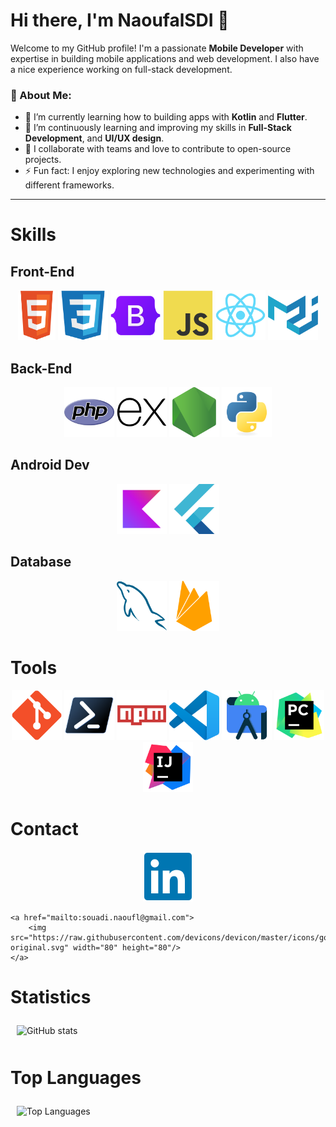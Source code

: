 # Hi there, I'm NaoufalSDI 👋

Welcome to my GitHub profile! I'm a passionate **Mobile Developer** with expertise in building mobile applications and web development. I also have a nice experience working on full-stack development.

### 🚀 About Me:
- 🔭 I’m currently learning how to building apps with **Kotlin** and **Flutter**.
- 🌱 I’m continuously learning and improving my skills in **Full-Stack Development**, and **UI/UX design**.
- 👯 I collaborate with teams and love to contribute to open-source projects.
- ⚡ Fun fact: I enjoy exploring new technologies and experimenting with different frameworks.

---

# Skills

## Front-End
<p align="center">
<img src="https://raw.githubusercontent.com/devicons/devicon/master/icons/html5/html5-original.svg" width="60" height="80"/>
<img src="https://raw.githubusercontent.com/devicons/devicon/master/icons/css3/css3-original.svg" width="80" height="80"/>
<img src="https://raw.githubusercontent.com/devicons/devicon/master/icons/bootstrap/bootstrap-original.svg" width="80" height="80"/>
<img src="https://raw.githubusercontent.com/devicons/devicon/master/icons/javascript/javascript-original.svg" width="80" height="80"/>
<img src="https://raw.githubusercontent.com/devicons/devicon/master/icons/react/react-original.svg" width="80" height="80"/>
<img src="https://raw.githubusercontent.com/devicons/devicon/master/icons/materialui/materialui-original.svg" width="80" height="80"/>
</p>

## Back-End
<p align="center">
<img src="https://raw.githubusercontent.com/devicons/devicon/master/icons/php/php-original.svg" width="80" height="80"/>
<img src="https://raw.githubusercontent.com/devicons/devicon/master/icons/express/express-original.svg" width="80" height="80"/>
<img src="https://raw.githubusercontent.com/devicons/devicon/master/icons/nodejs/nodejs-original.svg" width="80" height="80"/>
<img src="https://raw.githubusercontent.com/devicons/devicon/master/icons/python/python-original.svg" width="80" height="80"/>
</p>

## Android Dev
<p align="center">
<img src="https://raw.githubusercontent.com/devicons/devicon/master/icons/kotlin/kotlin-original.svg" width="80" height="80"/>
<img src="https://raw.githubusercontent.com/devicons/devicon/master/icons/flutter/flutter-original.svg" width="80" height="80"/>
</p>

## Database
<p align="center">
<img src="https://raw.githubusercontent.com/devicons/devicon/master/icons/mysql/mysql-original.svg" width="80" height="80"/>
<img src="https://raw.githubusercontent.com/devicons/devicon/master/icons/firebase/firebase-plain.svg" width="80" height="80"/>
</p>

# Tools
<p align="center">
<img src="https://raw.githubusercontent.com/devicons/devicon/master/icons/git/git-original.svg" width="80" height="80"/>
<img src="https://raw.githubusercontent.com/devicons/devicon/master/icons/powershell/powershell-original.svg" width="80" height="80"/>
<img src="https://raw.githubusercontent.com/devicons/devicon/master/icons/npm/npm-original-wordmark.svg" width="80" height="80"/>
<img src="https://raw.githubusercontent.com/devicons/devicon/master/icons/vscode/vscode-original.svg" width="80" height="80"/>
<img src="https://raw.githubusercontent.com/devicons/devicon/master/icons/androidstudio/androidstudio-original.svg" width="80" height="80"/>
<img src="https://raw.githubusercontent.com/devicons/devicon/master/icons/pycharm/pycharm-original.svg" width="80" height="80"/>
<img src="https://raw.githubusercontent.com/devicons/devicon/master/icons/intellij/intellij-original.svg" width="80" height="80"/>
</p>

# Contact

<p style="display: flex; justify-content: center; gap: 20px;">
    <a href="https://www.linkedin.com/in/naoufl-souadi-a4043b338/" target="_blank">
        <img src="https://raw.githubusercontent.com/devicons/devicon/master/icons/linkedin/linkedin-original.svg" width="80" height="80" />
    </a>

    <a href="mailto:souadi.naoufl@gmail.com">
        <img src="https://raw.githubusercontent.com/devicons/devicon/master/icons/google/google-original.svg" width="80" height="80"/>
    </a>
</p>


# Statistics

<div style="padding: 10px; border-radius: 8px;">
  <img src="https://github-readme-stats.vercel.app/api?username=NaoufalSDI&theme=transparent&bg_color=161616&show_icons=true&hide_title=true&hide_rank=true" alt="GitHub stats">
</div>

# Top Languages

<div style="padding: 10px; border-radius: 8px;">
  <img src="https://github-readme-stats.vercel.app/api/top-langs/?username=NaoufalSDI&layout=compact&bg_color=161616&hide_title=true" alt="Top Languages">
</div>



